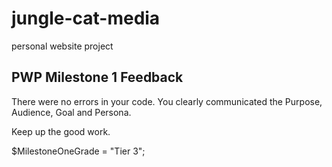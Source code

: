 # jungle-cat-media
personal website project 

## PWP Milestone 1 Feedback

There were no errors in your code.
You clearly communicated the Purpose, Audience, Goal and Persona.

Keep up the good work.

$MilestoneOneGrade = "Tier 3";
